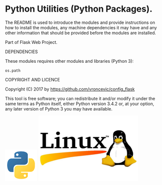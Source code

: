 Python Utilities (Python Packages).
================================================================================

The README is used to introduce the modules and provide instructions on
how to install the modules, any machine dependencies it may have and any
other information that should be provided before the modules are installed.

Part of Flask Web Project.

DEPENDENCIES

These modules requires other modules and libraries (Python 3):

	os.path

COPYRIGHT AND LICENCE

Copyright (C) 2017 by https://github.com/vroncevic/config_flask

This tool is free software; you can redistribute it and/or modify
it under the same terms as Python itself, either Python version 3.4.2 or,
at your option, any later version of Python 3 you may have available.

![alt tag](https://raw.githubusercontent.com/vroncevic/config_flask/master/python_logo.png)
![alt tag](https://raw.githubusercontent.com/vroncevic/config_flask/master/linux_logo.jpg)

